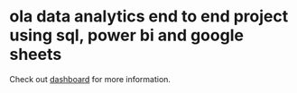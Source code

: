 # ola data analytics end to end project using sql, power bi and google sheets

Check out [dashboard](https://app.powerbi.com/reportEmbed?reportId=b4a53c63-d213-4184-ba80-f73efbb422e3&autoAuth=true&ctid=957886e1-6d0b-44df-8768-a3ab1550488b) for more information.
